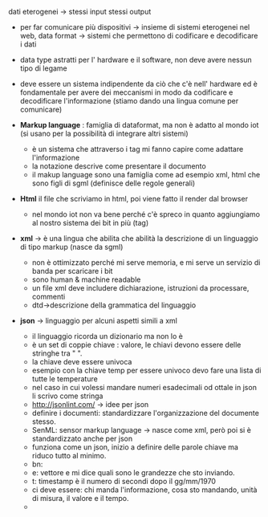 dati eterogenei -> stessi input stessi output
- per far comunicare più dispositivi -> insieme di sistemi eterogenei nel web, data format -> sistemi che permettono di codificare e decodificare i dati
- data type astratti per l' hardware e il software, non deve avere nessun tipo di legame
- deve essere un sistema indipendente da ciò che c'è nell' hardware ed è fondamentale per avere dei meccanismi in modo da codificare e decodificare l'informazione (stiamo dando una lingua comune per comunicare)
- **Markup language** : famiglia di dataformat, ma non è adatto al mondo iot (si usano per la possibilità di integrare altri sistemi)
	- è un sistema che attraverso i tag mi fanno capire come adattare l'informazione 
	- la notazione descrive come presentare il documento 
	- il makup language sono una famiglia come ad esempio xml, html che sono figli di sgml (definisce delle regole generali)

- **Html** il file che scriviamo in html, poi viene fatto il render dal browser
	- nel mondo iot non va bene perché c'è spreco in quanto aggiungiamo al nostro sistema dei bit in più (tag) 
- **xml** -> è una lingua che abilita che abilità la descrizione di un linguaggio di tipo markup (nasce da sgml)
	- non è ottimizzato perché mi serve memoria, e mi serve un servizio di banda per scaricare i bit
	- sono human & machine readable 
	- un file xml deve includere dichiarazione, istruzioni da processare, commenti
	- dtd->descrizione della grammatica del linguaggio 
 - **json** -> linguaggio per alcuni aspetti simili a xml
	- il linguaggio ricorda un dizionario ma non lo è 
	- è un set di coppie chiave : valore, le chiavi devono essere delle stringhe tra " ". 
	- la chiave deve essere univoca 
	- esempio con la chiave temp per essere univoco devo fare una lista di tutte le temperature
	- nel caso in cui volessi mandare numeri esadecimali od ottale in json li scrivo come stringa
	- http://jsonlint.com/ -> idee per json 
	- definire i documenti: standardizzare l'organizzazione del documente stesso.
	- SenML: sensor markup language -> nasce come xml, però poi si è standardizzato anche per json 
	- funziona come un json, inizio a definire delle parole chiave ma riduco tutto al minimo. 
	- bn:  
	- e: vettore e mi dice quali sono le grandezze che sto inviando. 
	- t: timestamp è il numero di secondi dopo il gg/mm/1970
	- ci deve essere: chi manda l'informazione, cosa sto mandando, unità di misura, il valore e il tempo.
	- 